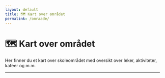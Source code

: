 ```yaml
---
layout: default
title: 🗺️ Kart over området
permalink: /omraade/
---
```

# 🗺️ Kart over området
Her finner du et kart over skoleområdet med oversikt over leker, aktiviteter, kafeer og m.m.

<hr>

<div id="map" style="height: 70vh; width: 100%; margin-bottom: 2rem;"></div>

<!-- Leaflet CSS and JS -->
<link rel="stylesheet" href="https://unpkg.com/leaflet/dist/leaflet.css" />
<script src="https://unpkg.com/leaflet/dist/leaflet.js"></script>

<style>
  .map-icon {
    font-size: 24px;
    line-height: 1;
    text-align: center;
  }

  .map-label {
    text-align: center;
    font-size: 12px;
    color: #333;
    font-weight: bold;
    white-space: nowrap;
    text-shadow: -1px -1px 0 #fff, 1px -1px 0 #fff, -1px 1px 0 #fff, 1px 1px 0 #fff;
  }
  
  .polygon-label {
    background: none;
    border: none;
    box-shadow: none;
  }
  
  .polygon-label div {
    color: #333;
    font-weight: bold;
    font-size: 12px;
    text-align: center;
    white-space: nowrap;
    text-shadow: -1px -1px 0 #fff, 1px -1px 0 #fff, -1px 1px 0 #fff, 1px 1px 0 #fff;
  }
</style>

<script>
  document.addEventListener("DOMContentLoaded", function () {
  const map = L.map('map', {
    zoomControl: true,  // Show zoom controls
    minZoom: 16,        // Prevent zooming out too far
    maxZoom: 18         // Maximum zoom level
  }).setView([60.4120909, 5.2203144], 18);

    L.tileLayer('https://{s}.tile.openstreetmap.org/{z}/{x}/{y}.png', {
      attribution: '&copy; OpenStreetMap contributors'
    }).addTo(map);

    fetch('{{ site.baseurl }}/assets/maps/area.geojson')
      .then(res => res.json())
      .then(data => {
        // Add the GeoJSON layer directly
        L.geoJSON(data, {
          pointToLayer: function(feature, latlng) {
            const emoji = feature.properties.icon || '📍';

            // Main emoji marker
            const iconMarker = L.marker(latlng, {
              icon: L.divIcon({
                className: 'map-icon',
                html: emoji,
                iconSize: [32, 32],
                iconAnchor: [16, 16]
              })
            });

            // Add label marker below emoji if title exists
            if (feature.properties.title) {
              const labelMarker = L.marker(latlng, {
                icon: L.divIcon({
                  className: 'map-label',
                  html: `<div>${feature.properties.title}</div>`,
                  iconSize: [100, 20],
                  iconAnchor: [50, -10]  // Push label below the icon
                }),
                interactive: false // Non-clickable label
              });

              // Group the emoji icon and label together
              return L.layerGroup([iconMarker, labelMarker]);
            } else {
              return iconMarker;
            }
          },
          onEachFeature: function(feature, layer) {
            // Create a popup with title and description
            if (feature.properties) {
              let popupContent = '';
              
              // Add title if available
              if (feature.properties.title) {
                popupContent += `<strong>${feature.properties.title}</strong>`;
              }
              
              // Add description if available
              if (feature.properties.description) {
                // Add a line break if we already have a title
                if (popupContent) popupContent += '<br>';
                popupContent += feature.properties.description;
              }
              
              // Bind the popup if we have content
              if (popupContent) {
                layer.bindPopup(popupContent);
              }
              
              // Add label inside polygon
              if (feature.geometry.type === "Polygon" && feature.properties.title) {
                // Calculate center of polygon
                let bounds = layer.getBounds();
                let center = bounds.getCenter();
                
                // Create and add label
                let label = L.divIcon({
                  className: 'polygon-label',
                  html: `<div>${feature.properties.title}</div>`,
                  iconSize: [100, 40],
                  iconAnchor: [50, 20]
                });
                
                L.marker(center, {
                  icon: label,
                  interactive: false // Makes the label non-clickable
                }).addTo(map);
              }
            }
          },
          style: function(feature) {
            // Style for line and polygon features
            return {
              color: feature.properties.color || '#3388ff',
              weight: feature.properties.weight || 3,
              opacity: feature.properties.opacity || 1,
              fillColor: feature.properties.fillColor || '#3388ff',
              fillOpacity: feature.properties.fillOpacity || 0.2
            };
          }
        }).addTo(map);
      })
      .catch(error => console.error('Error loading GeoJSON:', error));
  });
</script>

